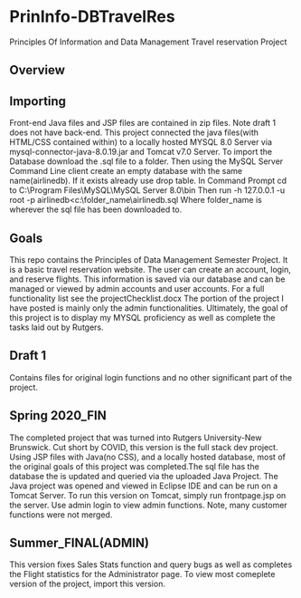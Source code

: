 # PrinInfo-DBTravelRes
Principles Of Information and Data Management Travel reservation Project
## Overview
## Importing
Front-end Java files and JSP files are contained in zip files. Note draft 1 does not have back-end.
This project connected the java files(with HTML/CSS contained within) to a locally hosted MYSQL 8.0 Server
via mysql-connector-java-8.0.19.jar and Tomcat v7.0 Server. To import the Database download the .sql file to a folder. 
Then using the MySQL Server Command Line client create an empty database with the same name(airlinedb). If it 
exists already use drop table. In Command Prompt cd to C:\Program Files\MySQL\MySQL Server 8.0\bin
Then run -h 127.0.0.1 -u root -p airlinedb<c:\folder_name\airlinedb.sql
Where folder_name is wherever the sql file has been downloaded to.
## Goals
This repo contains the Principles of Data Management Semester Project. It is a basic travel reservation website. The user can create an account, login, and reserve
flights. This information is saved via our database and can be managed or viewed by admin accounts and user accounts. For a full functionality list see the projectChecklist.docx
The portion of the project I have posted is mainly only the admin functionalities. Ultimately, the goal of this project is to display my MYSQL proficiency as well as complete the tasks laid out by Rutgers.
## Draft 1
Contains files for original login functions and no other significant part of the project.
## Spring 2020_FIN
The completed project that was turned into Rutgers University-New Brunswick. Cut short by COVID, this version is the full stack dev project. 
Using JSP files with Java(no CSS), and a locally hosted database, most of the original goals of this project was completed.The sql file has the database the is updated and queried via the uploaded Java Project. The Java project was opened and viewed in Eclipse IDE and can be run on a Tomcat Server. To run this version on Tomcat, simply run frontpage.jsp on the server. Use admin login to view admin functions. Note, many customer functions were not merged.
## Summer_FINAL(ADMIN)
This version fixes Sales Stats function and query bugs as well as completes the Flight statistics for the Administrator page. To view most comeplete version of the project, import this version.
